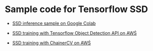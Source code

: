 # Sample code for Tensorflow SSD

* [SSD inference sample on Google Colab](ssd_inference.ipynb) 

* [SSD training with Tensorflow Object Detection API on AWŚ](TensorflowAWS.md)

* [SSD training with ChainerCV on AWŚ](ChainercvAWS.md)
